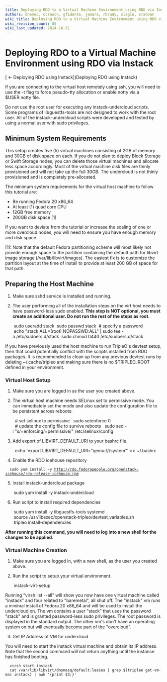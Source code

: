 ```yaml
---
title: Deploying RDO to a Virtual Machine Environment using RDO via Instack
authors: bnemec, ccrouch, gfidente, jomara, rbrady, slagle, sradvan
wiki_title: Deploying RDO to a Virtual Machine Environment using RDO via Instack
wiki_revision_count: 85
wiki_last_updated: 2014-10-31
---
```


# Deploying RDO to a Virtual Machine Environment using RDO via Instack

[ ← Deploying RDO using Instack](Deploying RDO using Instack)

If you are connecting to the virtual host remotely using ssh, you will need to use the -t flag to force pseudo-tty allocation or enable notty via a $USER.notty file.

Do not use the root user for executing any instack-undercloud scripts. Some programs of libguestfs-tools are not designed to work with the root user. All of the instack-undercloud scripts were developed and tested by using a normal user with sudo privileges.

## Minimum System Requirements

This setup creates five (5) virtual machines consisting of 2GB of memory and 30GB of disk space on each. If you do not plan to deploy Block Storage or Swift Storage nodes, you can delete those virtual machines and allocate less space accordingly. Most of the virtual machine disk files are thinly provisioned and will not take up the full 30GB. The undercloud is not thinly provisioned and is completely pre-allocated.

The minimum system requirements for the virtual host machine to follow this tutorial are:

*   Be running Fedora 20 x86_64
*   At least (1) quad core CPU
*   12GB free memory
*   200GB disk space [1]

If you want to deviate from the tutorial or increase the scaling of one or more overcloud nodes, you will need to ensure you have enough memory and disk space.

[1]: Note that the default Fedora partitioning scheme will most likely not provide enough space to the partition containing the default path for libvirt image storage (/var/lib/libvirt/images). The easiest fix is to customize the partition layout at the time of install to provide at least 200 GB of space for that path.

## Preparing the Host Machine

1. Make sure sshd service is installed and running.

2. The user performing all of the installation steps on the virt host needs to have password-less sudo enabled. **This step is NOT optional, you must create an additional user. Do not run the rest of the steps as root.**

       sudo useradd stack
       sudo passwd stack  # specify a password
       echo "stack ALL=(root) NOPASSWD:ALL" | sudo tee -a /etc/sudoers.d/stack
       sudo chmod 0440 /etc/sudoers.d/stack

If you have previously used the host machine to run TripleO's devtest setup, then that could potentially conflict with the scripts installed from RDO packages. It is recommended to clean up from any previous devtest runs by deleting ~/.cache/tripleo and making sure there is no $TRIPLEO_ROOT defined in your environment.

### Virtual Host Setup

1. Make sure you are logged in as the user you created above.

2. The virtual host machine needs SELinux set to permissive mode. You can immediately set the mode and also update the configuration file to be persistent across reboots:

        # set selinux to permissive
        sudo setenforce 0
        # update the config file to survive reboots
        sudo sed -i "s/=enforcing/=permissive/" /etc/selinux/config

3. Add export of LIBVIRT_DEFAULT_URI to your bashrc file.

        echo 'export LIBVIRT_DEFAULT_URI="qemu:///system"' >> ~/.bashrc

4. Enable the RDO icehouse repository

`  sudo yum install -y `[`http://rdo.fedorapeople.org/openstack-icehouse/rdo-release-icehouse.rpm`](http://rdo.fedorapeople.org/openstack-icehouse/rdo-release-icehouse.rpm)

5. Install instack-undercloud package

       sudo yum install -y instack-undercloud

6. Run script to install required dependencies

       sudo yum install -y libguestfs-tools systemd
       source /usr/libexec/openstack-tripleo/devtest_variables.sh
       tripleo install-dependencies

**After running this command, you will need to log into a new shell for the changes to be applied**.

### Virtual Machine Creation

1. Make sure you are logged in, with a new shell, as the user you created above.

2. Run the script to setup your virtual environment.

       instack-virt-setup

Running "virsh list --all" will show you now have one virtual machine called "instack" and four related to "baremetal", all shut off. The "instack" vm runs a minimal install of Fedora 20 x86_64 and will be used to install the undercloud on. The vm contains a user "stack" that uses the password "stack" and is granted password-less sudo privileges. The root password is displayed in the standard output. The other vm's don't have an operating system on but will eventually become part of the "overcloud".

3. Get IP Address of VM for undercloud

You will need to start the instack virtual machine and obtain its IP address. Note that the second command will not return anything until the instance has finished booting.

      virsh start instack
      cat /var/lib/libvirt/dnsmasq/default.leases | grep $(tripleo get-vm-mac instack) | awk '{print $3;}'

